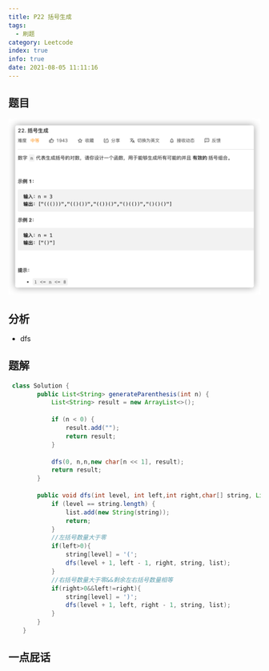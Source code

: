 ```yaml
---
title: P22 括号生成
tags:
  - 刷题
category: Leetcode
index: true
info: true
date: 2021-08-05 11:11:16
---
```


<!-- more -->

## 题目

![image-20210805111155656](https://raw.githubusercontent.com/C1EYE/figureBed/main/img/20210805111155.png)

## 分析

- dfs



## 题解

```java
 class Solution {
        public List<String> generateParenthesis(int n) {
            List<String> result = new ArrayList<>();

            if (n < 0) {
                result.add("");
                return result;
            }

            dfs(0, n,n,new char[n << 1], result);
            return result;
        }

        public void dfs(int level, int left,int right,char[] string, List<String> list) {
            if (level == string.length) {
                list.add(new String(string));
                return;
            }
            //左括号数量大于零
            if(left>0){
                string[level] = '(';
                dfs(level + 1, left - 1, right, string, list);
            }
            //右括号数量大于零&&剩余左右括号数量相等
            if(right>0&&left!=right){
                string[level] = ')';
                dfs(level + 1, left, right - 1, string, list);
            }
        }
    }
```





## 一点屁话
